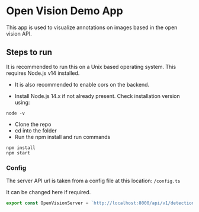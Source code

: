 # Open Vision Demo App

This app is used to visualize annotations on images based in the open vision API.

## Steps to run

It is recommended to run this on a Unix based operating system.
This requires Node.js v14 installed.

- It is also recommended to enable cors on the backend.

- Install Node.js 14.x if not already present. Check installation version using:

```
node -v
```

- Clone the repo
- cd into the folder
- Run the npm install and run commands

```
npm install
npm start
```

### Config

The server API url is taken from a config file at this location: `/config.ts`

It can be changed here if required.

```js
export const OpenVisionServer = `http://localhost:8000/api/v1/detection`
```
